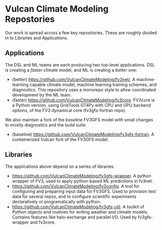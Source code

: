 # Vulcan Climate Modeling Repostories

Our work is spread across a few key repositories. These are roughly divided in to Libraries and Applications.

## Applications

The DSL and ML teams are each producing two top-level applications. DSL is creating a *faster* climate model, and ML is creating a *better* one:

- (better) https://github.com/VulcanClimateModeling/fv3net/. A machine-learning capable climate model, machine learning training schemes, and diagnostics. This repository uses a monorepo style to allow coordinated development by the ML team.
- (faster) https://github.com/VulcanClimateModeling/fv3core. FV3core is a Python version, using GridTools GT4Py with CPU and GPU backend options, of the FV3 dynamical core (fv3gfs-fortran repo).

We also maintain a fork of the *baseline* FV3GFS model with small changes to mostly diagnostics and the build suite.

- (baseline) https://github.com/VulcanClimateModeling/fv3gfs-fortran. A containerized Vulcan fork of the FV3GFS model.

## Libraries

The applications above depend on a series of libraries:
- https://github.com/VulcanClimateModeling/fv3gfs-wrapper. A python wrapper of FV3, used to apply python-based ML predictions in fv3net.
- https://github.com/VulcanClimateModeling/fv3config. A tool for configuring and preparing input data for FV3GFS. Used to provision test data for several repos, and to configure scientific experiments declaratively or programatically with python.
- https://github.com/VulcanClimateModeling/fv3gfs-util. A toolkit of Python objects and routines for writing weather and climate models. Contains features like halo-exchange and parallel I/O. Used by fv3gfs-wrapper and fv3core.

